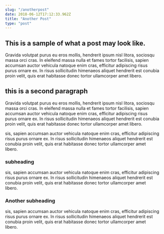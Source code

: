 ```yaml
---
slug: "/anotherpost"
date: 2018-06-12T17:12:33.962Z
title: "Another Post"
type: "post"
---
```


## This is a sample of what a post may look like.

Gravida volutpat purus eu eros mollis, hendrerit ipsum nisl litora, sociosqu massa orci cras. In eleifend massa nulla et fames tortor facilisis, sapien accumsan auctor vehicula natoque enim cras, efficitur adipiscing risus purus ornare ex. In risus sollicitudin himenaeos aliquet hendrerit est conubia proin velit, quis erat habitasse donec tortor ullamcorper amet libero.

## this is a second paragraph

Gravida volutpat purus eu eros mollis, hendrerit ipsum nisl litora, sociosqu massa orci cras. In eleifend massa nulla et fames tortor facilisis, sapien accumsan auctor vehicula natoque enim cras, efficitur adipiscing risus purus ornare ex. In risus sollicitudin himenaeos aliquet hendrerit est conubia proin velit, quis erat habitasse donec tortor ullamcorper amet libero.

sis, sapien accumsan auctor vehicula natoque enim cras, efficitur adipiscing risus purus ornare ex. In risus sollicitudin himenaeos aliquet hendrerit est conubia proin velit, quis erat habitasse donec tortor ullamcorper amet libero.

### subheading 
sis, sapien accumsan auctor vehicula natoque enim cras, efficitur adipiscing risus purus ornare ex. In risus sollicitudin himenaeos aliquet hendrerit est conubia proin velit, quis erat habitasse donec tortor ullamcorper amet libero.

### Another subheading 
sis, sapien accumsan auctor vehicula natoque enim cras, efficitur adipiscing risus purus ornare ex. In risus sollicitudin himenaeos aliquet hendrerit est conubia proin velit, quis erat habitasse donec tortor ullamcorper amet libero.

